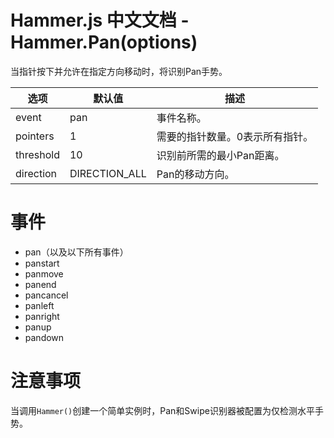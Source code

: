 # Hammer.js 中文文档 - Hammer.Pan(options)

当指针按下并允许在指定方向移动时，将识别Pan手势。

| 选项      | 默认值        | 描述                            |
| --------- | ------------- | ------------------------------- |
| event     | pan           | 事件名称。                      |
| pointers  | 1             | 需要的指针数量。0表示所有指针。 |
| threshold | 10            | 识别前所需的最小Pan距离。       |
| direction | DIRECTION_ALL | Pan的移动方向。                 |

# 事件

- pan（以及以下所有事件）
- panstart
- panmove
- panend
- pancancel
- panleft
- panright
- panup
- pandown

# 注意事项

当调用`Hammer()`创建一个简单实例时，Pan和Swipe识别器被配置为仅检测水平手势。
